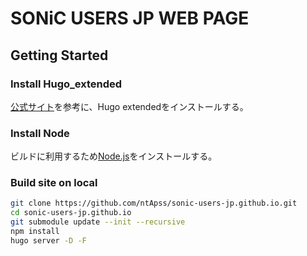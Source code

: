 # SONiC USERS JP WEB PAGE

## Getting Started

### Install Hugo_extended

[公式サイト](https://gohugo.io/getting-started/installing/)を参考に、Hugo extendedをインストールする。  

### Install Node

ビルドに利用するため[Node.js](https://nodejs.org/ja/)をインストールする。

### Build site on local

```bash
git clone https://github.com/ntApss/sonic-users-jp.github.io.git
cd sonic-users-jp.github.io
git submodule update --init --recursive
npm install
hugo server -D -F
```


